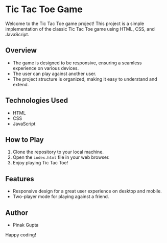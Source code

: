 # Tic Tac Toe Game

Welcome to the Tic Tac Toe game project! This project is a simple implementation of the classic Tic Tac Toe game using HTML, CSS, and JavaScript.

## Overview

- The game is designed to be responsive, ensuring a seamless experience on various devices.
- The user can play against another user.
- The project structure is organized, making it easy to understand and extend.

## Technologies Used

- HTML
- CSS
- JavaScript

## How to Play

1. Clone the repository to your local machine.
2. Open the `index.html` file in your web browser.
3. Enjoy playing Tic Tac Toe!

## Features

- Responsive design for a great user experience on desktop and mobile.
- Two-player mode for playing against a friend.

## Author

- Pinak Gupta

Happy coding!
